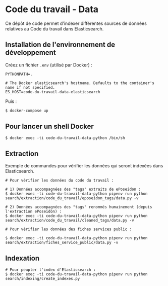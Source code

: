 # Code du travail - Data

Ce dépôt de code permet d'indexer différentes sources de données relatives au Code du travail dans Elasticsearch.

## Installation de l'environnement de développement

Créez un fichier `.env` (utilisé par Docker) :

```shell
PYTHONPATH=.

# The Docker elasticsearch's hostname. Defaults to the container's name if not specified.
ES_HOST=code-du-travail-data-elasticsearch
```

Puis :

```bash
$ docker-compose up
```

## Pour lancer un shell Docker

```shell
$ docker exec -ti code-du-travail-data-python /bin/sh
```

## Extraction

Exemple de commandes pour vérifier les données qui seront indexées dans Elasticsearch.

```shell
# Pour vérifier les données du code du travail :

# 1) Données accompagnées des "tags" extraits de ePoseidon :
$ docker exec -ti code-du-travail-data-python pipenv run python search/extraction/code_du_travail/eposeidon_tags/data.py -v

# 2) Données accompagnées des "tags" renommés humainement (depuis l'extraction ePoseidon) :
$ docker exec -ti code-du-travail-data-python pipenv run python search/extraction/code_du_travail/cleaned_tags/data.py -v

# Pour vérifier les données des fiches services public :

$ docker exec -ti code-du-travail-data-python pipenv run python search/extraction/fiches_service_public/data.py -v
```

## Indexation

```shell
# Pour peupler l'index d'Elasticsearch :
$ docker exec -ti code-du-travail-data-python pipenv run python search/indexing/create_indexes.py
```
